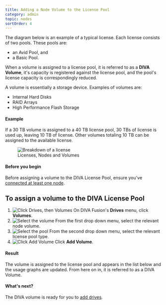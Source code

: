 ```yaml
---
title: Adding a Node Volume to the License Pool
category: admin
topic: nodes
sortOrder: 4
---
```


The diagram below is an example of a typical license. Each license consists of two pools. These pools are:

- an Avid Pool, and
- a Basic Pool.

When a volume is assigned to a license pool, it is referred to as a **DIVA Volume**, it's capacity is registered against the license pool, and the pool's license capacity is correspondingly reduced.

A volume is essentially a storage device. Examples of volumes are:

- Internal Hard Disks
- RAID Arrays
- High Performance Flash Storage

#### Example

If a 30 TB volume is assigned to a 40 TB license pool, 30 TBs of license is used up, leaving 10 TB of license.
Other volumes totaling 10 TB can be assigned to the available license.

<figure>
	<img src="/images/v2/license/license-breakdown.png" alt="Breakdown of a license"/>
	<figcaption>Licenses, Nodes and Volumes</figcaption>
</figure>

<div class="note note--default note--collapse">
	<h4 class="note__title"><i class="fa fa-hand-stop-o"></i> Before you begin</h4>
	<div class="note__body">
		<p>Before assigning a volume to the DIVA License Pool, ensure you've <a href="/v2/articles/installing-diva-node.html">connected at least one node</a>.</p>
	</div>
</div>

## To assign a volume to the DIVA License Pool

1. ![Click Drives, then Volumes](/images/v2/nodes/volumes-add-menu.png)
	On DIVA Fusion's **Drives** menu, click **Volumes**.
2. ![Select the volume](/images/v2/nodes/volumes-add-select-volume.png)
	From the first drop down menu, select the relevant node volume.
3. ![Select the pool](/images/v2/nodes/volumes-add-select-pool.png)
	From the second drop down menu, select the relevant license pool type.
4. ![Click Add Volume](/images/v2/nodes/volumes-add-button.png)
	Click **<i class="fa fa-plus"></i> Add Volume**.

<div class="note note--success">
	<h4 class="note__title"><i class="fa fa-check-circle"></i> Result</h4>
	<p>The volume is assigned to the license pool and appears in the list below and the usage graphs are updated. From here on in, it is referred to as a DIVA Volume.</p>
</div>

<div class="note note--info">
	<h4 class="note__title"><i class="fa fa-question-circle"></i> What's next?</h4>
	<p>The DIVA volume is ready for you to <a href="/v2/articles/creating-a-new-drive.html">add drives</a>.</p>
</div>
